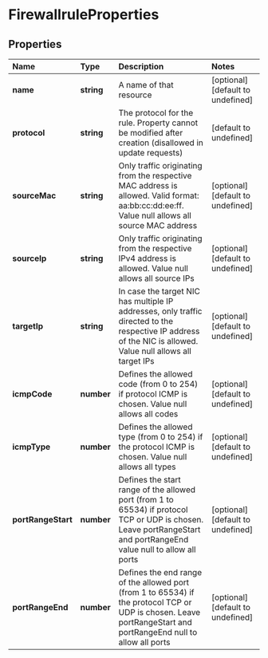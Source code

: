 # FirewallruleProperties

## Properties

| Name | Type | Description | Notes |
| :--- | :--- | :--- | :--- |
| **name** | **string** | A name of that resource | \[optional\] \[default to undefined\] |
| **protocol** | **string** | The protocol for the rule. Property cannot be modified after creation \(disallowed in update requests\) | \[default to undefined\] |
| **sourceMac** | **string** | Only traffic originating from the respective MAC address is allowed. Valid format: aa:bb:cc:dd:ee:ff. Value null allows all source MAC address | \[optional\] \[default to undefined\] |
| **sourceIp** | **string** | Only traffic originating from the respective IPv4 address is allowed. Value null allows all source IPs | \[optional\] \[default to undefined\] |
| **targetIp** | **string** | In case the target NIC has multiple IP addresses, only traffic directed to the respective IP address of the NIC is allowed. Value null allows all target IPs | \[optional\] \[default to undefined\] |
| **icmpCode** | **number** | Defines the allowed code \(from 0 to 254\) if protocol ICMP is chosen. Value null allows all codes | \[optional\] \[default to undefined\] |
| **icmpType** | **number** | Defines the allowed type \(from 0 to 254\) if the protocol ICMP is chosen. Value null allows all types | \[optional\] \[default to undefined\] |
| **portRangeStart** | **number** | Defines the start range of the allowed port \(from 1 to 65534\) if protocol TCP or UDP is chosen. Leave portRangeStart and portRangeEnd value null to allow all ports | \[optional\] \[default to undefined\] |
| **portRangeEnd** | **number** | Defines the end range of the allowed port \(from 1 to 65534\) if the protocol TCP or UDP is chosen. Leave portRangeStart and portRangeEnd null to allow all ports | \[optional\] \[default to undefined\] |

